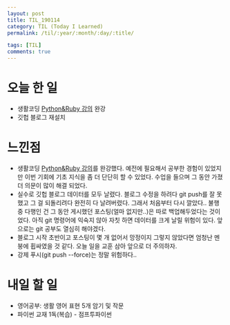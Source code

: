 ```yaml
---
layout: post
title: TIL_190114
category: TIL (Today I Learned)
permalink: /til/:year/:month/:day/:title/

tags: [TIL]
comments: true
---
```

# 오늘 한 일
 
- 생활코딩 [Python&Ruby 강의](https://opentutorials.org/course/1750) 완강
- 깃헙 블로그 재설치

# 느낀점

- 생활코딩 [Python&Ruby 강의](https://opentutorials.org/course/1750)를 완강했다. 예전에 필요해서 공부한 경험이 있었지만 이번 기회에 기초 지식을 좀 더 단단히 할 수 있었다. 수업을 들으며 그 동안 가졌더 의문이 많이 해결 되었다.
- 실수로 깃헙 블로그 데이터를 모두 날렸다. 블로그 수정을 하려다 git push를 잘 못 했고 그 걸 되돌리려다 완전히 다 날려버렸다. 그래서 처음부터 다시 깔았다.. 불행 중 다행인 건 그 동안 게시했던 포스팅(얼마 없지만..)은 따로 백업해두었다는 것이었다. 아직 git 명령어에 익숙지 않아 자칫 하면 데이터를 크게 날릴 위험이 있다. 앞으로는 git 공부도 열심히 해야겠다. 
- 블로그 시작 초반이고 포스팅이 몇 개 없어서 망정이지 그렇지 않았다면 엄청난 멘붕에 휩싸였을 것 같다. 오늘 일을 교훈 삼아 앞으로 더 주의하자. 
- 강제 푸시(git push --force)는 정말 위험하다..
# 내일 할 일

- 영어공부: 생활 영어 표현 5개 암기 및 작문
- 파이썬 교재 1독(복습) - 점프투파이썬